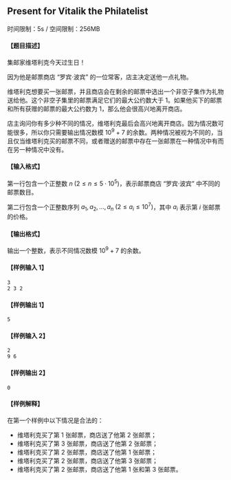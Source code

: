 ## Present for Vitalik the Philatelist

时间限制：5s / 空间限制：256MB

#### 【题目描述】

集邮家维塔利克今天过生日！

因为他是邮票商店 “罗宾·波宾” 的一位常客，店主决定送他一点礼物。

维塔利克想要买一张邮票，并且商店会在剩余的邮票中选出一个非空子集作为礼物送给他。这个非空子集里的邮票满足它们的最大公约数大于 $1$。如果他买下的邮票和所有获赠的邮票的最大公约数为 $1$，那么他会很高兴地离开商店。

店主询问你有多少种不同的情况，维塔利克最后会高兴地离开商店。因为情况数可能很多，所以你只需要输出情况数模 $10^9+7$ 的余数。两种情况被视为不同的，当且仅当维塔利克买的邮票不同，或者赠送的邮票中存在一张邮票在一种情况中有而在另一种情况中没有。

#### 【输入格式】

第一行包含一个正整数 $n\; (2\le n\le 5\cdot10^5)$，表示邮票商店 “罗宾·波宾” 中不同的邮票数目。

第二行包含一个正整数序列 $a_1,a_2,\ldots,a_n\; (2\le a_i\le 10^7)$，其中 $a_i$ 表示第 $i$ 张邮票的价格。

#### 【输出格式】

输出一个整数，表示不同情况数模 $10^9+7$ 的余数。

#### 【样例输入 1】

```
3
2 3 2
```

#### 【样例输出 1】

```
5
```

#### 【样例输入 2】

```
2
9 6
```

#### 【样例输出 2】

```
0
```

#### 【样例解释】

在第一个样例中以下情况是合法的：

* 维塔利克买了第 $1$ 张邮票，商店送了他第 $2$ 张邮票；
* 维塔利克买了第 $3$ 张邮票，商店送了他第 $2$ 张邮票；
* 维塔利克买了第 $2$ 张邮票，商店送了他第 $1$ 张邮票；
* 维塔利克买了第 $2$ 张邮票，商店送了他第 $3$ 张邮票；
* 维塔利克买了第 $2$ 张邮票，商店送了他第 $1$ 张和第 $3$ 张邮票。